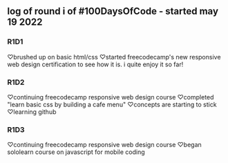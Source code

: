 
## log of round i of #100DaysOfCode - started may 19 2022

### R1D1
♡brushed up on basic html/css
♡started freecodecamp's new responsive web design certification to see how it is.
i quite enjoy it so far!

### R1D2
♡continuing freecodecamp responsive web design course
♡completed "learn basic css by building a cafe menu"
♡concepts are starting to stick
♡learning github

### R1D3
♡continuing freecodecamp responsive web design course
♡began sololearn course on javascript for mobile coding
